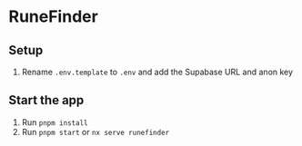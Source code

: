 # RuneFinder

## Setup

1. Rename `.env.template` to `.env` and add the Supabase URL and anon key

## Start the app

1. Run `pnpm install`
2. Run `pnpm start` or `nx serve runefinder`
